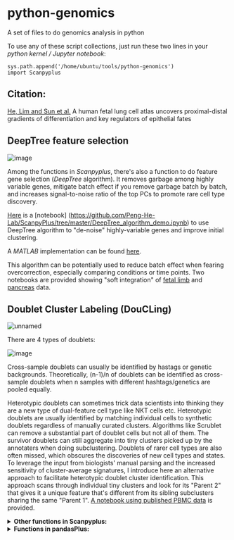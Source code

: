 # python-genomics
A set of files to do genomics analysis in python

To use any of these script collections, just run these two lines in your *python kernel / Jupyter notebook*:
```
sys.path.append('/home/ubuntu/tools/python-genomics')
import Scanpyplus
```
## Citation:
[He, Lim and Sun et al.](https://www.cell.com/cell/fulltext/S0092-8674(22)01415-5)
A human fetal lung cell atlas uncovers proximal-distal gradients of differentiation and key regulators of epithelial fates

## DeepTree feature selection
![image](https://user-images.githubusercontent.com/4110443/146441826-a4079e4c-c9de-4d93-9ebe-3e1c07227eb1.png)


Among the functions in *Scanpyplus*, there's also a function to do feature gene selection (*DeepTree* algorithm). It removes garbage among highly variable genes, mitigate batch effect if you remove garbage batch by batch, and increases signal-to-noise ratio of the top PCs to promote rare cell type discovery.

[Here](https://nbviewer.jupyter.org/github/Peng-He-Lab/ScanpyPlus/tree/master/DeepTree_algorithm_demo.ipynb) is a [notebook]
(https://github.com/Peng-He-Lab/ScanpyPlus/tree/master/DeepTree_algorithm_demo.ipynb) to use DeepTree algorithm to "de-noise" highly-variable genes and improve initial clustering. 

A *MATLAB* implementation can be found [here](https://github.com/brianpenghe/Matlab-genomics).

This algorithm can be potentially used to reduce batch effect when fearing overcorrection, especially comparing conditions or time points. Two notebooks are provided showing "soft integration" of [fetal limb](https://nbviewer.jupyter.org/github/Peng-He-Lab/ScanpyPlus/tree/master/Soft_integration_limb.ipynb) and [pancreas](https://nbviewer.jupyter.org/github/Peng-He-Lab/ScanpyPlus/tree/master/Soft_integration_pancreas.ipynb) data.

## Doublet Cluster Labeling (DouCLing)
![unnamed](https://user-images.githubusercontent.com/4110443/146441371-e7b4bec2-9e87-4a9d-98ad-3f3401ce13ed.jpg)

There are 4 types of doublets:

![image](https://user-images.githubusercontent.com/4110443/146040113-1c1b27e6-453e-48fa-a4e8-786ff8c759ec.png)

Cross-sample doublets can usually be identified by hastags or genetic backgrounds. Theoretically, (n-1)/n of doublets can be identified as cross-sample doublets when n samples with different hashtags/genetics are pooled equally.

Heterotypic doublets can sometimes trick data scientists into thinking they are a new type of dual-feature cell type like NKT cells etc. 
Heterotypic doublets are usually identified by matching individual cells to synthetic doublets regardless of manually curated clusters. Algorithms like Scrublet can remove a substantial part of doublet cells but not all of them. The survivor doublets can still aggregate into tiny clusters picked up by the annotaters when doing subclustering. Doublets of rarer cell types are also often missed, which obscures the discoveries of new cell types and states.
To leverage the input from biologists' manual parsing and the increased sensitivity of cluster-average signatures, I introduce here an alternative approach to facilitate heterotypic doublet cluster identification. This approach scans through individual tiny clusters and look for its "Parent 2" that gives it a unique feature that's different from its sibling subclusters sharing the same "Parent 1". 
[A notebook using published PBMC data](https://nbviewer.jupyter.org/github/Peng-He-Lab/ScanpyPlus/tree/master/DOUblet_Cluster_Labeling.ipynb) is provided.

<details>
  <summary><b>Other functions in Scanpyplus:</b></summary>

### An alternative way to call doublet subclusters based on *Scrublet* and [the gastrulation paper](https://www.nature.com/articles/s41586-019-0933-9)
`Bertie(adata,Resln=1,batch_key='batch')` was written with the help from [K. Polanski](https://github.com/ktpolanski). This script aggregates *Scrublet* scores from subclusters and makes threshold cuts based on subcluster p-values. And this is done batch by batch.

A variant version `Bertie_preclustered` allows users to use user-defined clusters to calculate p-values. This is also done batch by batch.

### Manipulating colors:
You can extract the color dict of a variable from an anndata object using `ExtractColor(adata,obsKey='louvain',keytype=int)`, 

and manipulate the color dict using `UpdateUnsColor`. 

You can also cherry pick a value of a variable and make it white using `MakeWhite`.

### Manipulating obs (observation) names and metadata:
You can plot sankey graph between two variables of an anndata object using `ScanpySankey`. 

Re-ordering the cluster IDs based on relationship rather than size can be done by `orderGroups`.

`remove_barcode_suffix` removes the suffix after the '-' in the cell (barcode) name.

`CopyMeta` copies the metadata (both obs and var) from one object to another.

`AddMeta` stores a dataframe of obs values per each cell into an object.

`AddMetaBatch` reads a dataframe of obs values per batch into an object. This format of metadata (rows are batch names, columns are obs categories) is more common, compact and human readable that is usually stored in *Excel* spreadsheets.

### Manipulating var (variable) names metadata:
`OrthoTranslate` translates mouse genes to human orthologs and filter out poorly conserved genes, based on ortholog table that can be derived from Biomart etc.

### Converting file types:
`file2gz` creates .gz files which is useful for creating artificial 10X files.

`Scanpy2MM` saves an *anndata* into *MatrixMarket* form.

`mtx2df` reads *MatrixMarket* files into a dataframe.

### Manipulating matrix:
Transfer the raw layer to the default layer by `GetRaw` and calculate integer raw counts based on `n_counts` 

and log-transformed counts using `CalculateRaw`.

For large matrices, cells can be `DownSample`d based on labels such as cell types.

Sometimes `PseudoBulk` profiles are also useful to generate, whether it's the mean, median or max.

### Manipulating obsm embedding coordinates:
`ShiftEmbedding` creates a platter that juxtaposes subsets of the data (batches, stages etc.) to visualize side by side.

`CopyEmbedding` copies the embedding of one object to another.

### Plotting stacked barplots of cell-type/condition proportions:
`celltype_per_stage_plot` and `stage_per_celltype_plot` plot horizontal and vertical bar plots respectively based on two metadata variables (cell type and stage, for example).

### Plot 3D UMAP:
`Plot3DimUMAP` generates a 3D plot (by *plotly*) of the UMAP after sc.tl.umap produces the 3D coordinates.


### Gene-level calculation and plotting:
`DEmarkers` calculates, filteres and plots differentially expressed genes between two populations.

`GlobalMarkers` calculates marker genes for every cell cluster and filters them.

`ClusterGenes` transposes a log-transformed *adata* object and performs clustering and dimension reduction to classify genes.

`Dotplot2D` plots the expression levels of a gene across two metadata categories (e.g. samples and cell types). It can be used to trace maternal contimation by plotting XIST and check a key gene's expression patterns against cell types and age etc.

### Plotting Seaborn plots:
`snsSplitViolin` plots splitviolin plots for two populations.

`snsCluster` plots clustermaps using an *anndata object* as input. This has been helped by Bao Zhang from [Zhang lab](https://github.com/ZhangHongbo-Lab)

`markSeaborn` marks specific genes on a *Seaborn* plot.

`extractSeabornRows` extracts the rowlabels of a *Seaborn object* and saves into a *Series*.

### Plotting Venn diagram:
`Venn_Upset` can be used to directly plot upset plots (bar plots of each category of intersections).

### Label transfer:
`LogisticRegressionCellType` can learn the defining features of a variable (such as cell type) of the reference object and predict the corresponding labels of a query object. 

The saved model files and also be re-used to predict a new query object in future by `LogisticPrediction`.
</details>

<details>
  <summary><b>Functions in pandasPlus:</b></summary>

`DF2Ann` converts a dataframe into an *anndata* object.

`UpSetFromLists` plots an upset plot (barplot of Venn diagram intersections) based on lists of lists.

`show_graph_with_labels` plots an interaction graph using edges to represent connection strength (max at 1, at least 0.9 to be shown).

Dataframe values can also be used to calculate `zscore` and `Ginni` coefficients.

`cellphonedb_n_interaction_Mat` and `cellphonedb_mat_per_interaction` are useful to reformat cellphonedb outputs.
</details>
